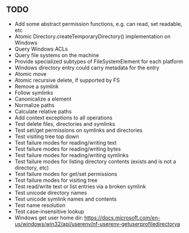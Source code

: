 
## TODO

- Add some abstract permission functions, e.g. can read, set readable, etc
- Atomic Directory.createTemporaryDirectory() implementation on Windows
- Query Windows ACLs
- Query file systems on the machine
- Provide specialized subtypes of FileSystemElement for each platform
- Windows directory entry could carry metadata for the entry
- Atomic move
- Atomic recursive delete, if supported by FS
- Remove a symlink
- Follow symlinks
- Canonicalize a element
- Normalize paths
- Calculate relative paths
- Add context exceptions to all operations
- Test delete files, directories and symlinks
- Test set/get permissions on symlinks and directories
- Test visiting tree top down
- Test failure modes for reading/writing text
- Test failure modes for reading/writing bytes
- Test failure modes for reading/writing symlinks
- Test failure modes for listing directory contents (exists and is not a directory, etc)
- Test failure modes for get/set permissions
- Test failure modes for visiting tree
- Test read/write text or list entries via a broken symlink
- Test unicode directory names
- Test unicode symlink names and contents
- Test name resolution
- Test case-insensitive lookup
- Windows get user home dir: https://docs.microsoft.com/en-us/windows/win32/api/userenv/nf-userenv-getuserprofiledirectorya
